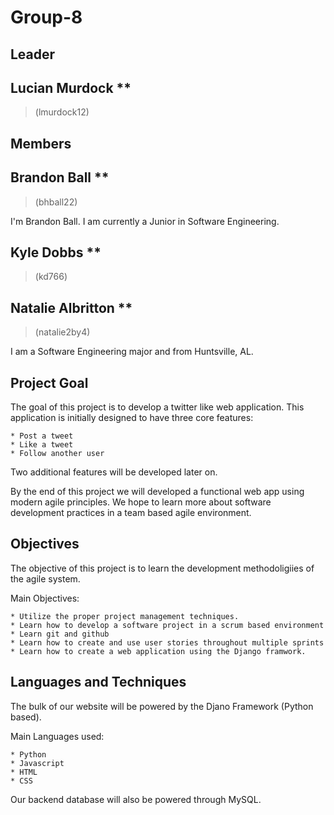 # Group-8
## Leader
## Lucian Murdock **

> (lmurdock12)
  

## Members
## Brandon Ball **

> (bhball22)

I'm Brandon Ball. I am currently a Junior in Software Engineering.
  
## Kyle Dobbs **

> (kd766)
  
## Natalie Albritton **

>(natalie2by4)

I am a Software Engineering major and from Huntsville, AL.


## Project Goal

The goal of this project is to develop a twitter like web application.
This application is initially designed to have three core features:

    * Post a tweet
    * Like a tweet
    * Follow another user

Two additional features will be developed later on.

By the end of this project we will developed a functional web app using modern agile principles.
We hope to learn more about software development practices in a team based agile environment. 

## Objectives 

The objective of this project is to learn the development methodoligiies of the agile system.

Main Objectives:

    * Utilize the proper project management techniques.
    * Learn how to develop a software project in a scrum based environment
    * Learn git and github
    * Learn how to create and use user stories throughout multiple sprints
    * Learn how to create a web application using the Django framwork. 

## Languages and Techniques

The bulk of our website will be powered by the Djano Framework (Python based).

Main Languages used:

    * Python
    * Javascript
    * HTML
    * CSS

Our backend database will also be powered through MySQL.


